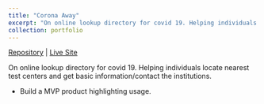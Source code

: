 ```yaml
---
title: "Corona Away"
excerpt: "On online lookup directory for covid 19. Helping individuals locate nearest test centers and get basic information/contact the institutions.<br/><img src='/images/500x300.png' alt=''>"
collection: portfolio
---
```


[Repository](https://github.com/simandebvu/corona-away/) |
[Live Site](https://raw.githack.com/simandebvu/corona-away/develop/index.html) 

On online lookup directory for covid 19. Helping individuals locate nearest test centers and get basic information/contact the institutions.

- Build a MVP product highlighting usage.




